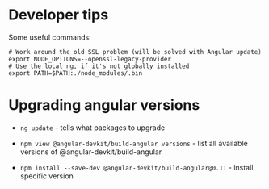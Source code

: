 # Developer tips

Some useful commands:

```
# Work around the old SSL problem (will be solved with Angular update)
export NODE_OPTIONS=--openssl-legacy-provider
# Use the local ng, if it's not globally installed
export PATH=$PATH:./node_modules/.bin
```


# Upgrading angular versions

- `ng update` - tells what packages to upgrade

- `npm view @angular-devkit/build-angular versions` - list all available versions of @angular-devkit/build-angular

- `npm install --save-dev @angular-devkit/build-angular@0.11` - install specific version
